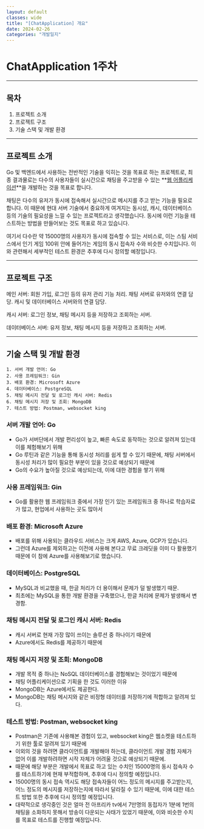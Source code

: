 ```yaml
---
layout: default
classes: wide
title: "[ChatApplication] 개요"
date: 2024-02-26
categories: "개발일지"
---
```


# ChatApplication 1주차

---

## 목차

1. 프로젝트 소개
2. 프로젝트 구조
3. 기술 스택 및 개발 환경


---


## 프로젝트 소개

Go 및 백엔드에서 사용하는 전반적인 기술을 익히는 것을 목표로 하는 프로젝트로, 최종 결과물로는 다수의 사용자들이 실시간으로 채팅을 주고받을 수 있는 **[웹 어플리케이션](https://github.com/kaestro/ChatApplication)**을 개발하는 것을 목표로 합니다.

채팅은 다수의 유저가 동시에 접속해서 실시간으로 메시지를 주고 받는 기능을 필요로 합니다. 이 때문에 현대 서버 기술에서 중요하게 여겨지는 동시성, 캐시, 데이터베이스 등의 기술의 필요성을 느낄 수 있는 프로젝트라고 생각했습니다. 동시에 이런 기능을 테스트하는 방법을 만들어보는 것도 목표로 하고 있습니다.

여기서 다수란 약 15000명의 사용자가 동시에 접속할 수 있는 서비스로, 이는 스팀 서비스에서 인기 게임 100위 안에 들어가는 게임의 동시 접속자 수와 비슷한 수치입니다. 이와 관련해서 세부적인 테스트 환경은 추후에 다시 정의할 예정입니다.


---


## 프로젝트 구조


메인 서버: 회원 가입, 로그인 등의 유저 관리 기능 처리. 채팅 서버로 유저와의 연결 담당. 캐시 및 데이터베이스 서버와의 연결 담당.

캐시 서버: 로그인 정보, 채팅 메시지 등을 저장하고 조회하는 서버.

데이터베이스 서버: 유저 정보, 채팅 메시지 등을 저장하고 조회하는 서버.


---


## 기술 스택 및 개발 환경

```
1. 서버 개발 언어: Go
2. 사용 프레임워크: Gin
3. 배포 환경: Microsoft Azure
4. 데이터베이스: PostgreSQL
5. 채팅 메시지 전달 및 로그인 캐시 서버: Redis
6. 채팅 메시지 저장 및 조회: MongoDB
7. 테스트 방법: Postman, websocket king
```


### 서버 개발 언어: Go


* Go가 서버단에서 개발 편리성이 높고, 빠른 속도로 동작하는 것으로 알려져 있는데 이를 체험해보기 위해
* Go 루틴과 같은 기능을 통해 동시성 처리를 쉽게 할 수 있기 때문에, 채팅 서버에서 동시성 처리가 많이 필요한 부분이 있을 것으로 예상되기 때문에
* Go의 수요가 높아질 것으로 예상되는데, 이에 대한 경험을 쌓기 위해


### 사용 프레임워크: Gin


* Go를 활용한 웹 프레임워크 중에서 가장 인기 있는 프레임워크 중 하나로 학습자료가 많고, 현업에서 사용하는 곳도 많아서


### 배포 환경: Microsoft Azure


* 배포를 위해 사용되는 클라우드 서비스는 크게 AWS, Azure, GCP가 있습니다.
* 그런데 Azure를 제외하고는 이전에 사용해 본다고 무료 크레딧을 이미 다 활용했기 때문에 이 참에 Azure를 사용해보기로 했습니다.


### 데이터베이스: PostgreSQL


* MySQL과 비교했을 때, 한글 처리가 더 용이해서 문제가 덜 발생했기 때문.
* 최초에는 MySQL을 통한 개발 환경을 구축했으나, 한글 처리에 문제가 발생해서 변경함.


### 채팅 메시지 전달 및 로그인 캐시 서버: Redis


* 캐시 서버로 현재 가장 많이 쓰이는 솔루션 중 하나이기 때문에
* Azure에서도 Redis를 제공하기 때문에


### 채팅 메시지 저장 및 조회: MongoDB


* 개발 목적 중 하나는 NoSQL 데이터베이스를 경험해보는 것이었기 때문에
* 채팅 어플리케이션으로 기획을 한 것도 이러한 이유
* MongoDB는 Azure에서도 제공한다.
* MongoDB는 채팅 메시지와 같은 비정형 데이터를 저장하기에 적합하고 알려져 있다.


### 테스트 방법: Postman, websocket king


* Postman은 기존에 사용해본 경험이 있고, websocket king은 웹소켓을 테스트하기 위한 툴로 알려져 있기 때문에
* 이외의 것을 하려면 클라이언트를 개발해야 하는데, 클라이언트 개발 경험 자체가 없어 이를 개발하려하면 시작 자체가 어려울 것으로 예상되기 때문에.
* 때문에 해당 부분은 개발에서 목표로 하고 있는 수치인 15000명의 동시 접속자 수를 테스트하기에 현재 부적합하며, 추후에 다시 정의할 예정입니다.
* 15000명의 동시 접속 역시도 해당 접속자들이 어느 정도의 메시지를 주고받는지, 어느 정도의 메시지를 저장하는지에 따라서 달라질 수 있기 때문에, 이에 대한 테스트 방법 또한 추후에 다시 정의할 예정입니다.
* 대략적으로 생각중인 것은 얼마 전 아프리카 tv에서 7만명의 동접자가 1분에 1번의 채팅을 소화하지 못해서 방송이 다운되는 사태가 있었기 때문에, 이와 비슷한 수치를 목표로 테스트를 진행할 예정입니다.


